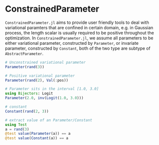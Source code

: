 # ConstrainedParameter

`ConstrainedParameter.jl` aims to provide user friendly tools to deal with variational paramters that are confined in certain domain, e.g. in Gaussian process, the length scalar is usually required to be positive throughout the optimization. In `ConstrainedParameter.jl`, we assume all parameters to be either variational parameter, constructed by `Parameter`, or invariate parameter, constructed by `Constant`, both of the two type are subtype of `AbstractParameter`. 

```julia
# Unconstrained variational parameter
Parameter(rand(3))

# Positive variational parameter
Parameter(rand(2), Val(:pos))

# Parameter sits in the interval [1.0, 3.0]
using Bijectors: Logit
Parameter(2.0, inv(Logit(1.0, 3.0)))

# constant
Constant(rand(2, 3))

# extract value of an Parameter/Constant
using Test
a = rand(3)
@test value(Parameter(a)) == a
@test value(Constant(a)) == a
```
